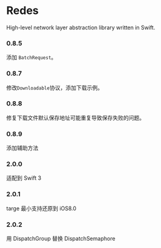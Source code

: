 # Redes

High-level network layer abstraction library written in Swift.

### 0.8.5

添加 `BatchRequest`。

### 0.8.7

修改`Downloadable`协议，添加下载示例。

### 0.8.8

修复下载文件默认保存地址可能重复导致保存失败的问题。

### 0.8.9

添加辅助方法

### 2.0.0

适配到 Swift 3

### 2.0.1

targe 最小支持还原到 iOS8.0

### 2.0.2

用 DispatchGroup 替换 DispatchSemaphore